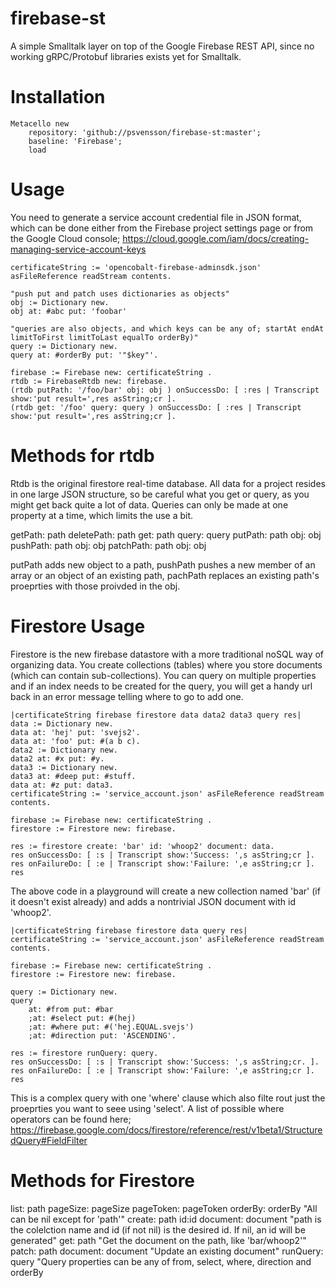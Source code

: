 # firebase-st
A simple Smalltalk layer on top of the Google Firebase REST API, since no working gRPC/Protobuf libraries exists yet for Smalltalk.

# Installation

```Smalltalk
Metacello new
    repository: 'github://psvensson/firebase-st:master';
    baseline: 'Firebase';
    load
```

# Usage

You need to generate a service account credential file in JSON format, which can be done either from the Firebase project settings page or from the Google Cloud console; https://cloud.google.com/iam/docs/creating-managing-service-account-keys

```Smalltalk
certificateString := 'opencobalt-firebase-adminsdk.json' asFileReference readStream contents.

"push put and patch uses dictionaries as objects"
obj := Dictionary new.
obj at: #abc put: 'foobar'

"queries are also objects, and which keys can be any of; startAt endAt limitToFirst limitToLast equalTo orderBy)"
query := Dictionary new.
query at: #orderBy put: '"$key"'.

firebase := Firebase new: certificateString .
rtdb := FirebaseRtdb new: firebase.
(rtdb putPath: '/foo/bar' obj: obj ) onSuccessDo: [ :res | Transcript show:'put result=',res asString;cr ].
(rtdb get: '/foo' query: query ) onSuccessDo: [ :res | Transcript show:'put result=',res asString;cr ].
```

# Methods for rtdb

Rtdb is the original firestore real-time database. All data for a project resides in one large JSON structure, so be careful what you get or query, as you might get back quite a lot of data. Queries can only be made at one property at a time, which limits the use a bit.

getPath: path
deletePath: path
get: path 
query: query
putPath: path obj: obj
pushPath: path obj: obj
patchPath: path obj: obj

putPath adds new object to a path, pushPath pushes a new member of an array or an object of an existing path, pachPath replaces an existing path's proeprties with those proivded in the obj.

# Firestore Usage

Firestore is the new firebase datastore with a more traditional noSQL way of organizing data. You create collections (tables) where you store documents (which can contain sub-collections). You can query on multiple properties and if an index needs to be created for the query, you will get a handy url back in an error message telling where to go to add one.

```Smalltalk
|certificateString firebase firestore data data2 data3 query res|
data := Dictionary new.
data at: 'hej' put: 'svejs2'.
data at: 'foo' put: #(a b c).
data2 := Dictionary new.
data2 at: #x put: #y.
data3 := Dictionary new.
data3 at: #deep put: #stuff.
data at: #z put: data3.
certificateString := 'service_account.json' asFileReference readStream contents.

firebase := Firebase new: certificateString .
firestore := Firestore new: firebase.

res := firestore create: 'bar' id: 'whoop2' document: data.
res onSuccessDo: [ :s | Transcript show:'Success: ',s asString;cr ].
res onFailureDo: [ :e | Transcript show:'Failure: ',e asString;cr ].
res
```

The above code in a playground will create a new collection named 'bar' (if it doesn't exist already) and adds a nontrivial JSON document with id 'whoop2'.

```Smalltalk
|certificateString firebase firestore data query res|
certificateString := 'service_account.json' asFileReference readStream contents.

firebase := Firebase new: certificateString .
firestore := Firestore new: firebase.

query := Dictionary new.
query 
	at: #from put: #bar
	;at: #select put: #(hej)	
	;at: #where put: #('hej.EQUAL.svejs')
	;at: #direction put: 'ASCENDING'.

res := firestore runQuery: query.
res onSuccessDo: [ :s | Transcript show:'Success: ',s asString;cr. ].
res onFailureDo: [ :e | Transcript show:'Failure: ',e asString;cr ].
res
```

This is a complex query with one 'where' clause which also filte rout just the proeprties you want to seee using 'select'.
A list of possible where operators can be found here; https://firebase.google.com/docs/firestore/reference/rest/v1beta1/StructuredQuery#FieldFilter

# Methods for Firestore

list: path pageSize: pageSize pageToken: pageToken orderBy: orderBy  "All can be nil except for 'path'"
create: path id:id document: document "path is the colelction name and id (if not nil) is the desired id. If nil, an id will be generated"
get: path "Get the document on the path, like 'bar/whoop2'"
patch: path document: document "Update an existing document"
runQuery: query "Query properties can be any of from, select, where, direction and orderBy






